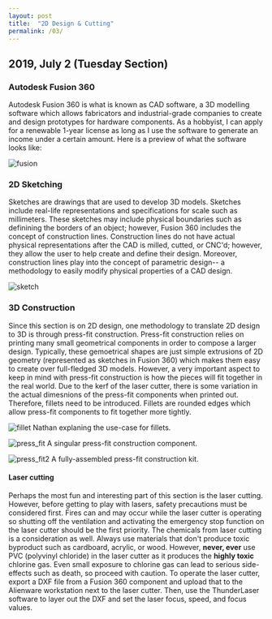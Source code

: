 ```yaml
---
layout: post
title:  "2D Design & Cutting"
permalink: /03/
---
```


## 2019, July 2 (Tuesday Section)

### Autodesk Fusion 360
Autodesk Fusion 360 is what is known as CAD software, a 3D modelling software which allows fabricators and industrial-grade companies to create and design prototypes for hardware components. As a hobbyist, I can apply for a renewable 1-year license as long as I use the software to generate an income under a certain amount. Here is a preview of what the software looks like:

![fusion](software.png)

### 2D Sketching
Sketches are drawings that are used to develop 3D models. Sketches include real-life representations and specifications for scale such as millimeters. These sketches may include physical boundaries such as definining the borders of an object; however, Fusion 360 includes the concept of construction lines. Construction lines do not have actual physical representations after the CAD is milled, cutted, or CNC'd; however, they allow the user to help create and define their design. Moreover, construction lines play into the concept of parametric design-- a methodology to easily modify physical properties of a CAD design.

![sketch](sketch.png)

### 3D Construction
Since this section is on 2D design, one methodology to translate 2D design to 3D is through press-fit construction. Press-fit construction relies on printing many small geometrical components in order to compose a larger design. Typically, these gemoetrical shapes are just simple extrusions of 2D geometry (represented as sketches in Fusion 360) which makes them easy to create over full-fledged 3D models. However, a very important aspect to keep in mind with press-fit construction is how the pieces will fit together in the real world. Due to the kerf of the laser cutter, there is some variation in the actual dimesnions of the press-fit components when printed out. Therefore, fillets need to be introduced. Fillets are rounded edges which allow press-fit components to fit together more tightly.

![fillet](fillet.jpg)
Nathan explaning the use-case for fillets.

![press_fit](press_fit.jpg)
A singular press-fit construction component.

![press_fit2](press_fit2.jpg)
A fully-assembled press-fit construction kit.

#### Laser cutting
Perhaps the most fun and interesting part of this section is the laser cutting. However, before getting to play with lasers, safety precautions must be considered first. Fires can and may occur while the laser cutter is operating so shutting off the ventilation and activating the emergency stop function on the laser cutter should be the first priority. The chemicals from laser cutting is a consideration as well. Always use materials that don't produce toxic byproduct such as cardboard, acrylic, or wood. However, **never, ever** use PVC (polyvinyl chloride) in the laser cutter as it produces the **highly toxic** chlorine gas. Even small exposure to chlorine gas can lead to serious side-effects such as death, so proceed with caution. To operate the laser cutter, export a DXF file from a Fusion 360 component and upload that to the Alienware workstation next to the laser cutter. Then, use the ThunderLaser software to layer out the DXF and set the laser focus, speed, and focus values.